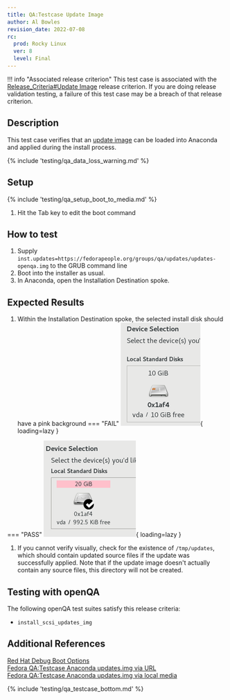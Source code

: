 ```yaml
---
title: QA:Testcase Update Image
author: Al Bowles
revision_date: 2022-07-08
rc:
  prod: Rocky Linux
  ver: 8
  level: Final
---
```


!!! info "Associated release criterion"
    This test case is associated with the [Release_Criteria#Update Image](9_release_criteria.md#update-image) release criterion. If you are doing release validation testing, a failure of this test case may be a breach of that release criterion.

## Description
<!-- TODO provide documentation on the topic of updates.img -->
This test case verifies that an [update image]() can be loaded into Anaconda and applied during the install process.

{% include 'testing/qa_data_loss_warning.md' %}

## Setup
{% include 'testing/qa_setup_boot_to_media.md' %}
1. Hit the Tab key to edit the boot command

## How to test
<!-- TODO host this internally -->
1. Supply `inst.updates=https://fedorapeople.org/groups/qa/updates/updates-openqa.img` to the GRUB command line
1. Boot into the installer as usual.
1. In Anaconda, open the Installation Destination spoke.

## Expected Results
1. Within the Installation Destination spoke, the selected install disk should have a pink background
=== "FAIL"
    ![No update provided - **FAIL**](/assets/images/no_updates.png){ loading=lazy }

=== "PASS"
    ![Update provided - **PASS**](/assets/images/updates.png){ loading=lazy }

1. If you cannot verify visually, check for the existence of `/tmp/updates`, which should contain updated source files if the update was successfully applied. Note that if the update image doesn't actually contain any source files, this directory will not be created.
<!-- TODO does /tmp/updates appear without completing installation? -->

## Testing with openQA
The following openQA test suites satisfy this release criteria:
- `install_scsi_updates_img`

## Additional References
[Red Hat Debug Boot Options](https://access.redhat.com/documentation/en-us/red_hat_enterprise_linux/8/html/performing_an_advanced_rhel_installation/kickstart-and-advanced-boot-options_installing-rhel-as-an-experienced-user#debug-boot-options_kickstart-and-advanced-boot-options)<br>
[Fedora QA:Testcase Anaconda updates.img via URL](https://fedoraproject.org/wiki/QA:Testcase_Anaconda_updates.img_via_URL)<br>
[Fedora QA:Testcase Anaconda updates.img via local media](https://fedoraproject.org/wiki/QA:Testcase_Anaconda_updates.img_via_local_media)<br>

{% include 'testing/qa_testcase_bottom.md' %}
